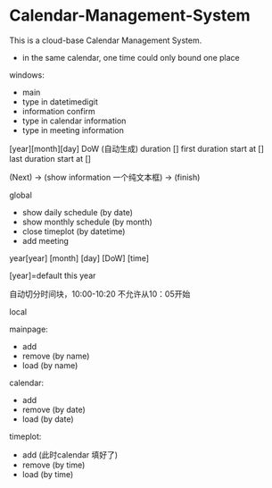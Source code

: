 # Calendar-Management-System
This is a cloud-base Calendar Management System.



- in the same calendar, one time could only bound one place 



windows:

- main
- type in datetimedigit
- information confirm
- type in calendar information
- type in meeting information


[year][month][day] DoW (自动生成)
duration [] 
first duration start at []  
last duration start at []

(Next) -> (show information 一个纯文本框) -> (finish)



global 

- show daily schedule (by date)
- show monthly schedule (by month)
- close timeplot (by datetime)
- add meeting

year[year] [month] [day] [DoW] [time]

[year]=default this year



自动切分时间块，10:00-10:20 不允许从10：05开始


local

mainpage:
- add
- remove (by name)
- load (by name)

calendar:
- add  
- remove (by date)
- load (by date)

timeplot:
- add (此时calendar 填好了)
- remove (by time)
- load (by time)




